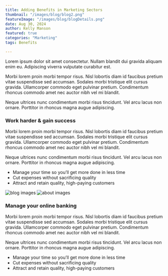```yaml
---
title: Adding Benefits in Marketing Sectors
thumbnail: "/images/blog/blog2.png"
featureImage: "/images/blog/blogDetails.png"
date: Aug 30, 2024
author: Kelly Manson
featured: true
categories: "Marketing"
tags: Benefits

---
```


Lorem ipsum dolor sit amet consectetur. Nullam blandit dui gravida aliquam enim eu. Adipiscing viverra vulputate curabitur est.

Morbi lorem proin morbi tempor risus. Nisl lobortis diam id faucibus pretium vitae suspendisse sed accumsan. Sodales morbi tristique elit cursus gravida. Ullamcorper commodo eget pulvinar pretium. Condimentum rhoncus commodo amet nec auctor nibh vel mi blandit.

Neque ultrices nunc condimentum morbi risus tincidunt. Vel arcu lacus non ornare. Porttitor in rhoncus magna augue adipiscing.

### Work harder & gain success

Morbi lorem proin morbi tempor risus. Nisl lobortis diam id faucibus pretium vitae suspendisse sed accumsan. Sodales morbi tristique elit cursus gravida. Ullamcorper commodo eget pulvinar pretium. Condimentum rhoncus commodo amet nec auctor nibh vel mi blandit.

Neque ultrices nunc condimentum morbi risus tincidunt. Vel arcu lacus non ornare. Porttitor in rhoncus magna augue adipiscing.

- Manage your time so you’ll get more done in less time
- Cut expenses without sacrificing quality
- Attract and retain quality, high-paying customers

![blog images](/images/blog/blogDetails1.png)
![about images](/images/blog/blogDetails2.png)

### Manage your online banking

Morbi lorem proin morbi tempor risus. Nisl lobortis diam id faucibus pretium vitae suspendisse sed accumsan. Sodales morbi tristique elit cursus gravida. Ullamcorper commodo eget pulvinar pretium. Condimentum rhoncus commodo amet nec auctor nibh vel mi blandit.

Neque ultrices nunc condimentum morbi risus tincidunt. Vel arcu lacus non ornare. Porttitor in rhoncus magna augue adipiscing.

- Manage your time so you’ll get more done in less time
- Cut expenses without sacrificing quality
- Attract and retain quality, high-paying customers
